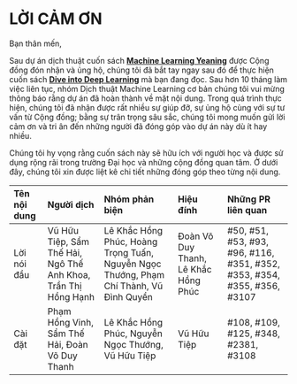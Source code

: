 # LỜI CẢM ƠN

Bạn thân mến,

Sau dự án dịch thuật cuốn sách **[Machine Learning Yeaning](https://github.com/mlbvn/ml-yearning-vn)** được Cộng đồng đón nhận và ủng hộ, 
chúng tôi đã bắt tay ngay sau đó để thực hiện cuốn sách **[Dive into Deep Learning](https://d2l.ai)** mà bạn đang đọc.
Sau hơn 10 tháng làm việc liên tục, nhóm Dịch thuật Machine Learning cơ bản chúng tôi vui mừng thông báo rằng dự án đã hoàn thành về mặt nội dung.
Trong quá trình thực hiện, chúng tôi đã nhận được rất nhiều sự giúp đỡ, sự ủng hộ cùng với sự tư vấn từ Cộng đồng; 
bằng sự trân trọng sâu sắc, chúng tôi mong muốn gửi lời cảm ơn và tri ân đến những người đã đóng góp vào dự án này dù ít hay nhiều.

Chúng tôi hy vọng rằng cuốn sách này sẽ hữu ích với người học và được sử dụng rộng rãi trong trường Đại học và những cộng đồng quan tâm.
Ở dưới đây, chúng tôi xin được liệt kê chi tiết những đóng góp theo từng nội dung.

| Tên nội dung | Người dịch | Nhóm phản biện | Hiệu đính | Những PR liên quan |
|:-------------|:-----------|:---------------|:----------|:-------------------|
| Lời nói đầu | Vũ Hữu Tiệp, Sẩm Thế Hải, Ngô Thế Anh Khoa, Trần Thị Hồng Hạnh | Lê Khắc Hồng Phúc, Hoàng Trọng Tuấn, Nguyễn Ngọc Thướng, Phạm Chí Thành, Vũ Đình Quyền | Đoàn Võ Duy Thanh, Lê Khắc Hồng Phúc | #50, #51, #53, #93, #96, #116, #351, #352, #353, #354, #355, #356, #3107 |
| Cài đặt | Phạm Hồng Vinh, Sẩm Thế Hải, Đoàn Võ Duy Thanh | Lê Khắc Hồng Phúc, Nguyễn Ngọc Thướng, Vũ Hữu Tiệp | Vũ Hữu Tiệp | #108, #109, #125, #348, #2381, #3108 |